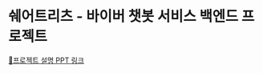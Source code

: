 # 쉐어트리츠 - 바이버 챗봇 서비스 백엔드 프로젝트
[🔗프로젝트 설명 PPT 링크](https://www.canva.com/design/DAFpFrz1bNU/qBP0NKBOIPVxA_0t5Pgk8w/editutm_content=DAFpFrz1bNU&utm_campaign=designshare&utm_medium=link2&utm_source=sharebutton)
